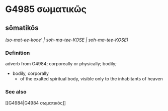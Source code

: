 # G4985 σωματικῶς

## sōmatikōs

_(so-mat-ee-koce' | soh-ma-tee-KOSE | soh-ma-tee-KOSE)_

### Definition

adverb from G4984; corporeally or physically; bodily; 

- bodily, corporally
  - of the exalted spiritual body, visible only to the inhabitants of heaven

### See also

[[G4984|G4984 σωματικός]]
